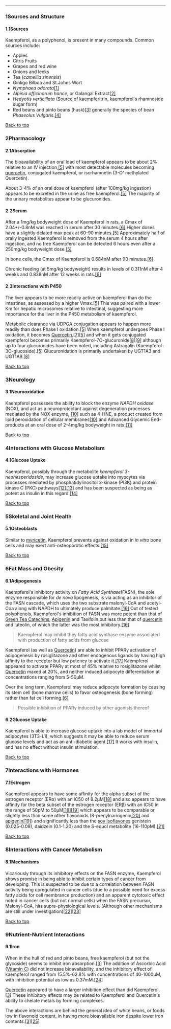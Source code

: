 





---


### 1Sources and Structure

#### 1.1Sources


Kaempferol, as a polyphenol, is present in many compounds. Common sources include:


* Apples
* Citris Fruits
* Grapes and red wine
* Onions and leeks
* Tea (*camellia sinensis*)
* Ginkgo Bilboa and St.Johns Wort
* *Nymphaea odorata*[[1]](#ref1)
* *Alpinia officinarum hance*, or Galangal Extract[[2]](#ref2)
* *Hedyotis verticillata* (Source of kaempferitrin, kaempferol's rhamnoside sugar form)
* Red beans and pinto beans (husk)[[3]](#ref3) generally the species of bean *Phaseolus Vulgaris*.[[4]](#ref4)

[Back to top](#c-sources-and-structure)
### 2Pharmacology

#### 2.1Absorption


The bioavailability of an oral load of kaempferol appears to be about 2% relative to an IV injection,[[5]](#ref5) with most detectable molecules becoming [quercetin](/supplements/quercetin/), conjugated kaempferol, or isorhamnetin (3-O' methylated Quercetin).


About 3-4% of an oral dose of kaempferol (after 100mg/kg ingestion) appears to be excreted in the urine as free kaempferol.[[5]](#ref5) The majority of the urinary metabolites appear to be glucuronides.


#### 2.2Serum


After a 1mg/kg bodyweight dose of Kaempferol in rats, a Cmax of 2.04+/-0.8nM was reached in serum after 30 minutes.[[6]](#ref6) Higher doses have a slightly delated max peak at 60-90 minutes.[[5]](#ref5) Approximately half of orally ingested Kaempferol is removed from the serum 4 hours after ingestion, and no free Kaempferol can be detected 6 hours even after a 250mg/kg bodyweight dose.[[5]](#ref5)


In bone cells, the Cmax of Kaempferol is 0.684nM after 90 minutes.[[6]](#ref6)


Chronic feeding (at 5mg/kg bodyweight) results in levels of 0.311nM after 4 weeks and 0.838nM after 12 weeks in rats.[[6]](#ref6)


#### 2.3Interactions with P450


The liver appears to be more readily active on kaempferol than do the intestines, as assessed by a higher Vmax.[[5]](#ref5) This was paired with a lower Km for hepatic microsomes relative to intestinal, suggesting more importance for the liver in the P450 metabolism of kaempferol. 


Metabolic clearance via UDPGA conjugation appears to happen more readily than does Phase I oxidation.[[5]](#ref5) When kaempferol undergoes Phase I oxidation, it becomes [Quercetin](/supplements/quercetin/),[[7]](#ref7)[[5]](#ref5) and when it gets conjugated kaempferol becomes primarily Kaempferol-7O-glucuronide[[8]](#ref8)[[9]](#ref9) although up to four glucuronides have been noted, including Astragalin (Kaempferol-3O-glucoside).[[5]](#ref5) Glucuronidation is primarily undertaken by UGT1A3 and UGT1A9.[[8]](#ref8)


[Back to top](#c-pharmacology)
### 3Neurology

#### 3.1Neurooxidation


Kaempferol possesses the ability to block the enzyme *NAPDH oxidase* (NOX), and act as a neuroprotectant against degeneration processes mediated by the NOX enzyme, [[10]](#ref10) such as 4-HNE, a product created from lipid peroxidation of cellular membranes[[10]](#ref10) and Advanced Glycemic End-products at an oral dose of 2-4mg/kg bodyweight in rats.[[11]](#ref11)


[Back to top](#c-neurology)
### 4Interactions with Glucose Metabolism

#### 4.1Glucose Uptake


Kaempferol, possibly through the metabolite *kaempferol 3-neohesperidoside*, may increase glucose uptake into myocytes via processes mediated by phosphatidylinositol 3-kinase (PI3K) and protein kinase C (PKC) pathways[[12]](#ref12)[[13]](#ref13) and has been suspected as being as potent as insulin in this regard.[[14]](#ref14)


[Back to top](#c-interactions-with-glucose-metabolism)
### 5Skeletal and Joint Health

#### 5.1Osteoblasts


Similar to [myricetin](/supplements/myricetin/), Kaempferol prevents against oxidation in *in vitro* bone cells and may exert anti-osteoporotic effects.[[15]](#ref15)


[Back to top](#c-skeletal-and-joint-health)
### 6Fat Mass and Obesity

#### 6.1Adipogenesis


Kaempferol's inhibitory activity on *Fatty Acid Synthase*(FASN), the sole enzyme responsible for *de novo* lipogenesis, is via acting as an inhibitor of the FASN cascade, which uses the two substrate malonyl-CoA and acetyl-Coa along with NAPDH to ultimately produce palmitate.[[16]](#ref16) Out of tested polyphenols, Kaempferol's inhibition of FASN was more potent than that of [Green Tea Catechins](/supplements/green-tea-catechins/), [Apigenin](/supplements/apigenin/) and Taxifolin but less than that of [quercetin](/supplements/quercetin/) and luteolin, of which the latter was the most inhibitory.[[16]](#ref16)



> Kaempferol may inhibit they fatty acid synthase enzyme associated with production of fatty acids from glucose


Kaempferol (as well as [Quercetin](/supplements/quercetin/)) are able to inhibit PPARγ activation of adipogenesis by rosiglitazone and other endogenous ligands by having high affinity to the receptor but low potency to activate it.[[17]](#ref17) Kaempferol appeared to activate PPARγ at most of 45% relative to rosiglitazone whilst [Quercetin](/supplements/quercetin/) maxed at 20%, and neither induced adipocyte differentiation at concentrations ranging from 5-50µM.


Over the long term, Kaempferol may reduce adipocyte formation by causing its stem cell (bone marrow cells) to favor osteogenesis (bone forming) rather than fat cell forming.[[6]](#ref6)



> Possible inhibition of PPARγ induced by other agonists thereof


#### 6.2Glucose Uptake


Kaempferol is able to increase glucose uptake into a lab model of immortal adipocytes (3T3-L1), which suggests it may be able to reduce serum glucose levels and act as an anti-diabetic agent.[[17]](#ref17) It works with insulin, and has no effect without insulin stimulation.


[Back to top](#c-fat-mass-and-obesity)
### 7Interactions with Hormones

#### 7.1Estrogen


Kaempferol appears to have some affinity for the alpha subset of the estrogen receptor (ERα) with an IC50 of 8.2µM[[18]](#ref18) and also appears to have affinity for the beta subset of the estrogen receptor (ERβ) with an IC50 in the range of 50pM to 50µM[[18]](#ref18)[[19]](#ref19) which appears to be comparable or slightly less than some other flavonoids (8-prenylnaringenin[[20]](#ref20) and [apigenin](/supplements/apigenin/)[[19]](#ref19)) and significantly less than the [soy isoflavones](/supplements/soy-isoflavones/) genistein (0.025-0.09), daidzein (0.1-1.20) and the S-equol metabolite (16-110pM).[[21]](#ref21)


[Back to top](#c-interactions-with-hormones)
### 8Interactions with Cancer Metabolism

#### 8.1Mechanisms


Vicariously through its inhibitory effects on the FASN enzyme, Kaempferol shows promise in being able to inhibit certain types of cancer from developing. This is suspected to be due to a correlation between FASN activity being upregulated in cancer cells (due to a possible need for excess fatty acids for cell membrance production) and an apparent cytotoxic effect noted in cancer cells (but not normal cells) when the FASN precursor, Malonyl-CoA, hits supra-physiological levels. (Although other mechanisms are still under investigation)[[22]](#ref22)[[23]](#ref23)


[Back to top](#c-interactions-with-cancer-metabolism)
### 9Nutrient-Nutrient Interactions

#### 9.1Iron


When in the hull of red and pinto beans, free kaempferol (but not the glycoside) seems to inhibit iron absorption.[[3]](#ref3) The addition of Ascorbic Acid ([Vitamin C](/supplements/vitamin-c/)) did not increase bioavailability, and the inhibitory effect of kaempferol ranged from 15.5%-62.8% with concentrations of 40-1000uM, with inhibition potential as low as 0.37mM.[[24]](#ref24)


[Quercetin](/supplements/quercetin/) appeared to have a larger inhibition effect than did Kaempferol.[[3]](#ref3) These inhibitory effects may be related to Kaempferol and Quercetin's ability to chelate metals by forming complexes.


The above interactions are behind the general idea of white beans, or foods low in flavonoid content, in having more bioavailable iron despite lower iron contents.[[3]](#ref3)[[25]](#ref25)

 


